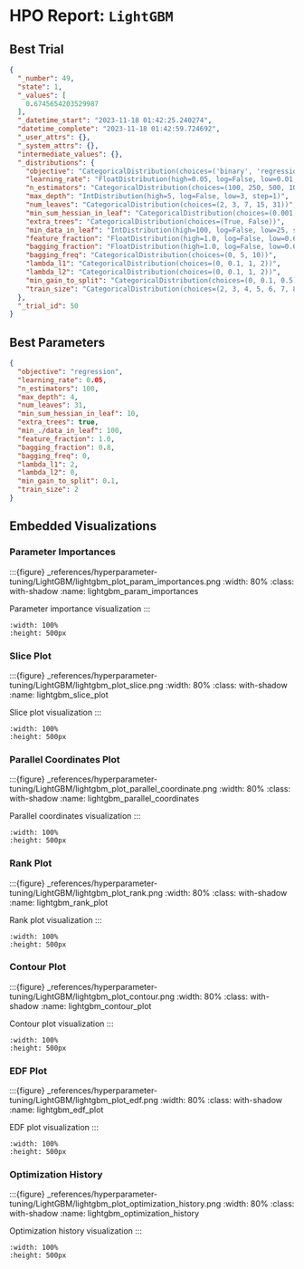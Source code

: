 # HPO Report: `LightGBM`

## Best Trial
```json
{
  "_number": 49,
  "state": 1,
  "_values": [
    0.6745654203529987
  ],
  "_datetime_start": "2023-11-18 01:42:25.240274",
  "datetime_complete": "2023-11-18 01:42:59.724692",
  "_user_attrs": {},
  "_system_attrs": {},
  "intermediate_values": {},
  "_distributions": {
    "objective": "CategoricalDistribution(choices=('binary', 'regression'))",
    "learning_rate": "FloatDistribution(high=0.05, log=False, low=0.01, step=0.01)",
    "n_estimators": "CategoricalDistribution(choices=(100, 250, 500, 1000))",
    "max_depth": "IntDistribution(high=5, log=False, low=3, step=1)",
    "num_leaves": "CategoricalDistribution(choices=(2, 3, 7, 15, 31))",
    "min_sum_hessian_in_leaf": "CategoricalDistribution(choices=(0.001, 0.01, 0.1, 1, 10))",
    "extra_trees": "CategoricalDistribution(choices=(True, False))",
    "min_data_in_leaf": "IntDistribution(high=100, log=False, low=25, step=25)",
    "feature_fraction": "FloatDistribution(high=1.0, log=False, low=0.6, step=0.2)",
    "bagging_fraction": "FloatDistribution(high=1.0, log=False, low=0.6, step=0.2)",
    "bagging_freq": "CategoricalDistribution(choices=(0, 5, 10))",
    "lambda_l1": "CategoricalDistribution(choices=(0, 0.1, 1, 2))",
    "lambda_l2": "CategoricalDistribution(choices=(0, 0.1, 1, 2))",
    "min_gain_to_split": "CategoricalDistribution(choices=(0, 0.1, 0.5))",
    "train_size": "CategoricalDistribution(choices=(2, 3, 4, 5, 6, 7, 8, 9, 10))"
  },
  "_trial_id": 50
}
```

## Best Parameters
```json
{
  "objective": "regression",
  "learning_rate": 0.05,
  "n_estimators": 100,
  "max_depth": 4,
  "num_leaves": 31,
  "min_sum_hessian_in_leaf": 10,
  "extra_trees": true,
  "min_./data_in_leaf": 100,
  "feature_fraction": 1.0,
  "bagging_fraction": 0.8,
  "bagging_freq": 0,
  "lambda_l1": 2,
  "lambda_l2": 0,
  "min_gain_to_split": 0.1,
  "train_size": 2
}
```

## Embedded Visualizations

### Parameter Importances
:::{figure} _references/hyperparameter-tuning/LightGBM/lightgbm_plot_param_importances.png
:width: 80%
:class: with-shadow
:name: lightgbm_param_importances

Parameter importance visualization
:::

```{iframe} _references/hyperparameter-tuning/LightGBM/lightgbm_plot_param_importances.html
:width: 100%
:height: 500px
```

### Slice Plot
:::{figure} _references/hyperparameter-tuning/LightGBM/lightgbm_plot_slice.png
:width: 80%
:class: with-shadow
:name: lightgbm_slice_plot

Slice plot visualization
:::

```{iframe} _references/hyperparameter-tuning/LightGBM/lightgbm_plot_slice.html
:width: 100%
:height: 500px
```

### Parallel Coordinates Plot
:::{figure} _references/hyperparameter-tuning/LightGBM/lightgbm_plot_parallel_coordinate.png
:width: 80%
:class: with-shadow
:name: lightgbm_parallel_coordinates

Parallel coordinates visualization
:::

```{iframe} _references/hyperparameter-tuning/LightGBM/lightgbm_plot_parallel_coordinate.html
:width: 100%
:height: 500px
```

### Rank Plot
:::{figure} _references/hyperparameter-tuning/LightGBM/lightgbm_plot_rank.png
:width: 80%
:class: with-shadow
:name: lightgbm_rank_plot

Rank plot visualization
:::

```{iframe} _references/hyperparameter-tuning/LightGBM/lightgbm_plot_rank.html
:width: 100%
:height: 500px
```

### Contour Plot
:::{figure} _references/hyperparameter-tuning/LightGBM/lightgbm_plot_contour.png
:width: 80%
:class: with-shadow
:name: lightgbm_contour_plot

Contour plot visualization
:::

```{iframe} _references/hyperparameter-tuning/LightGBM/lightgbm_plot_contour.html
:width: 100%
:height: 500px
```

### EDF Plot
:::{figure} _references/hyperparameter-tuning/LightGBM/lightgbm_plot_edf.png
:width: 80%
:class: with-shadow
:name: lightgbm_edf_plot

EDF plot visualization
:::

```{iframe} _references/hyperparameter-tuning/LightGBM/lightgbm_plot_edf.html
:width: 100%
:height: 500px
```

### Optimization History
:::{figure} _references/hyperparameter-tuning/LightGBM/lightgbm_plot_optimization_history.png
:width: 80%
:class: with-shadow
:name: lightgbm_optimization_history

Optimization history visualization
:::

```{iframe} _references/hyperparameter-tuning/LightGBM/lightgbm_plot_optimization_history.html
:width: 100%
:height: 500px
```
